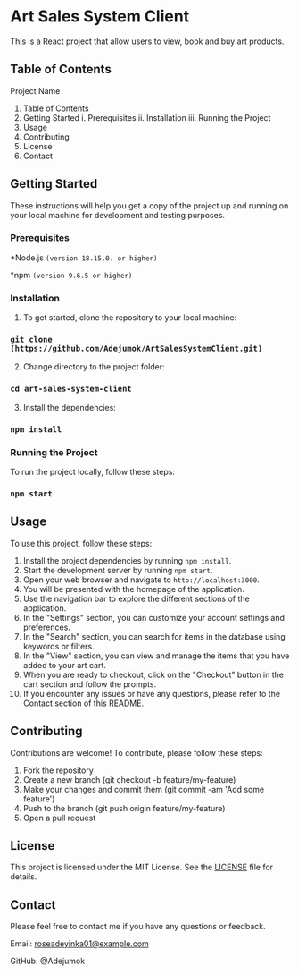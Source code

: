 # Art Sales System Client

This is a React project that allow users to view, book and buy art products. 


## Table of Contents
Project Name
1. Table of Contents
2. Getting Started
  i. Prerequisites
  ii. Installation
  iii. Running the Project
3. Usage
4. Contributing
5. License
6. Contact


## Getting Started
These instructions will help you get a copy of the project up and running on your local machine for development and testing purposes.


### Prerequisites
*Node.js `(version 18.15.0. or higher)`

*npm `(version 9.6.5 or higher)`


### Installation

1. To get started, clone the repository to your local machine:
### `git clone (https://github.com/Adejumok/ArtSalesSystemClient.git)`
2. Change directory to the project folder:
### `cd art-sales-system-client`
3. Install the dependencies:
### `npm install`


### Running the Project
To run the project locally, follow these steps:
### `npm start`


## Usage
To use this project, follow these steps:

1. Install the project dependencies by running `npm install`.
2. Start the development server by running `npm start`.
3. Open your web browser and navigate to `http://localhost:3000`.
4. You will be presented with the homepage of the application.
5. Use the navigation bar to explore the different sections of the application.
6. In the "Settings" section, you can customize your account settings and preferences.
7. In the "Search" section, you can search for items in the database using keywords or filters.
8. In the "View" section, you can view and manage the items that you have added to your art cart.
9. When you are ready to checkout, click on the "Checkout" button in the cart section and follow the prompts.
10. If you encounter any issues or have any questions, please refer to the Contact section of this README.


## Contributing
Contributions are welcome! To contribute, please follow these steps:

1. Fork the repository
2. Create a new branch (git checkout -b feature/my-feature)
3. Make your changes and commit them (git commit -am 'Add some feature')
4. Push to the branch (git push origin feature/my-feature)
5. Open a pull request


## License
This project is licensed under the MIT License. See the [LICENSE](https://github.com/Adejumok/ArtSalesSystemClient/blob/main/LICENSE) file for details.


## Contact
Please feel free to contact me if you have any questions or feedback.

Email: roseadeyinka01@example.com

GitHub: @Adejumok
